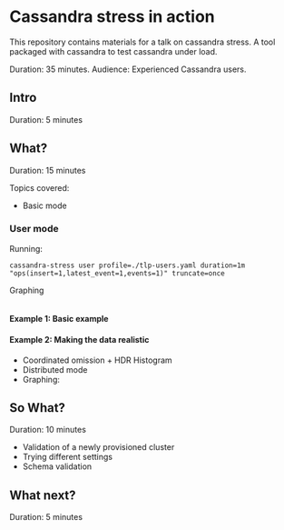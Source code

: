 # Cassandra stress in action

This repository contains materials for a talk on cassandra stress. A tool
packaged with cassandra to test cassandra under load.

Duration: 35 minutes.
Audience: Experienced Cassandra users.

## Intro

Duration: 5 minutes

## What?

Duration: 15 minutes

Topics covered:

* Basic mode


### User mode

Running:

```
cassandra-stress user profile=./tlp-users.yaml duration=1m "ops(insert=1,latest_event=1,events=1)" truncate=once
```

Graphing

```

```



#### Example 1: Basic example
#### Example 2: Making the data realistic


* Coordinated omission + HDR Histogram
* Distributed mode
* Graphing:

## So What?

Duration: 10 minutes

* Validation of a newly provisioned cluster
* Trying different settings
* Schema validation

## What next?

Duration: 5 minutes
